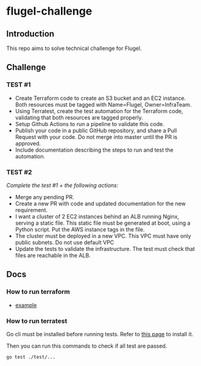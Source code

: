 # flugel-challenge

## Introduction

This repo aims to solve technical challenge for Flugel. 

## Challenge

### TEST #1

* Create Terraform code to create an S3 bucket and an EC2 instance. Both resources must be tagged with Name=Flugel, Owner=InfraTeam.
* Using Terratest, create the test automation for the Terraform code, validating that both resources are tagged properly.
* Setup Github Actions to run a pipeline to validate this code.
* Publish your code in a public GitHub repository, and share a Pull Request with your code. Do not merge into master until the PR is approved.
* Include documentation describing the steps to run and test the automation.

### TEST #2

*Complete the test #1 + the following actions:*

* Merge any pending PR.
* Create a new PR with code and updated documentation for the new requirement.
* I want a cluster of 2 EC2 instances behind an ALB running Nginx, serving a static file. This static file must be generated at boot, using a Python script. Put the AWS instance tags in the file.
* The cluster must be deployed in a new VPC. This VPC must have only public subnets. Do not use default VPC
* Update the tests to validate the infrastructure. The test must check that files are reachable in the ALB.

## Docs
### How to run terraform

- [example](./terraform/example/README.md)

### How to run terratest

Go cli must be installed before running tests. Refer to [this page](https://go.dev/doc/install) to install it.

Then you can run this commands to check if all test are passed.

```
go test ./test/...
```
